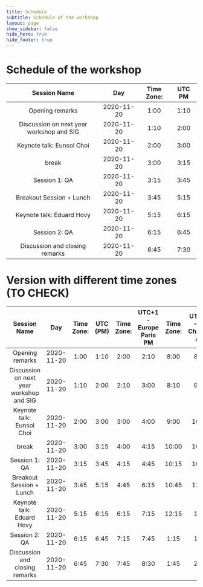 ```yaml
---
title: Schedule
subtitle: Schedule of the workshop
layout: page
show_sidebar: false
hide_hero: true
hide_footer: true
---
```


# Schedule of the workshop


|               Session Name               |     Day    | Time Zone:| UTC  PM       |
|:----------------------------------------:|:----------:|:------------------:|:----:|
|              Opening remarks             | 2020-11-20 |        1:00        | 1:10 |
| Discussion on next year workshop and SIG | 2020-11-20 |        1:10        | 2:00 |
|         Keynote talk: Eunsol Choi        | 2020-11-20 |        2:00        | 3:00 |
|                   break                  | 2020-11-20 |        3:00        | 3:15 |
|               Session 1: QA              | 2020-11-20 |        3:15        | 3:45 |
|         Breakout Session + Lunch         | 2020-11-20 |        3:45        | 5:15 |
|         Keynote talk: Eduard Hovy        | 2020-11-20 |        5:15        | 6:15 |
|               Session 2: QA              | 2020-11-20 |        6:15        | 6:45 |
|      Discussion and closing remarks      | 2020-11-20 |        6:45        | 7:30 |


# Version with different time zones (TO CHECK)

|               Session Name               |     Day    | Time Zone:         | UTC  (PM)| Time Zone: |UTC+1 - Europe Paris PM       | Time Zone: |UTC -5 - US Chicago AM        | Time Zone:| UTC +8 - Asia Beijing PM        |
|:----------------------------------------:|:----------:|:------------------:|:----:|:----------------------------------:|:----:|:---------------------------------:|:-----:|:-----------------------------------:|:-----:|
|              Opening remarks             | 2020-11-20 |        1:00        | 1:10 |                2:00                | 2:10 |                8:00               |  8:10 |                 9:00                |  9:10 |
| Discussion on next year workshop and SIG | 2020-11-20 |        1:10        | 2:00 |                2:10                | 3:00 |                8:10               |  9:00 |                 9:10                | 10:00 |
|         Keynote talk: Eunsol Choi        | 2020-11-20 |        2:00        | 3:00 |                3:00                | 4:00 |                9:00               | 10:00 |                10:00                | 11:00 |
|                   break                  | 2020-11-20 |        3:00        | 3:15 |                4:00                | 4:15 |               10:00               | 10:15 |                11:00                | 11:15 |
|               Session 1: QA              | 2020-11-20 |        3:15        | 3:45 |                4:15                | 4:45 |               10:15               | 10:45 |                11:15                | 11:45 |
|         Breakout Session + Lunch         | 2020-11-20 |        3:45        | 5:15 |                4:45                | 6:15 |               10:45               | 12:15 |                11:45                |  1:15 |
|         Keynote talk: Eduard Hovy        | 2020-11-20 |        5:15        | 6:15 |                6:15                | 7:15 |               12:15               |  1:15 |                 1:15                |  2:15 |
|               Session 2: QA              | 2020-11-20 |        6:15        | 6:45 |                7:15                | 7:45 |                1:15               |  1:45 |                 2:15                |  2:45 |
|      Discussion and closing remarks      | 2020-11-20 |        6:45        | 7:30 |                7:45                | 8:30 |                1:45               |  2:30 |                 2:45                |  3:30 |
